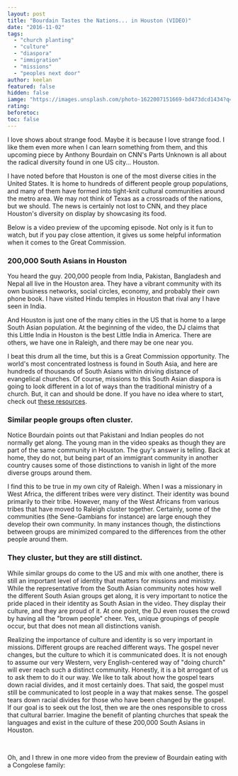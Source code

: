 ```yaml
---
layout: post
title: "Bourdain Tastes the Nations... in Houston (VIDEO)"
date: "2016-11-02"
tags: 
  - "church planting"
  - "culture"
  - "diaspora"
  - "immigration"
  - "missions"
  - "peoples next door"
author: keelan
featured: false
hidden: false
iamge: "https://images.unsplash.com/photo-1622007151669-bd473dcd1434?q=80&w=1182&auto=format&fit=crop&ixlib=rb-4.0.3&ixid=M3wxMjA3fDB8MHxwaG90by1wYWdlfHx8fGVufDB8fHx8fA%3D%3D"
rating:
beforetoc:
toc: false
---
```


I love shows about strange food. Maybe it is because I love strange food. I like them even more when I can learn something from them, and this upcoming piece by Anthony Bourdain on CNN's Parts Unknown is all about the radical diversity found in one US city... Houston.

I have noted before that Houston is one of the most diverse cities in the United States. It is home to hundreds of different people group populations, and many of them have formed into tight-knit cultural communities around the metro area. We may not think of Texas as a crossroads of the nations, but we should. The news is certainly not lost to CNN, and they place Houston's diversity on display by showcasing its food.

Below is a video preview of the upcoming episode. Not only is it fun to watch, but if you pay close attention, it gives us some helpful information when it comes to the Great Commission.

### **200,000 South Asians in Houston**

You heard the guy. 200,000 people from India, Pakistan, Bangladesh and Nepal all live in the Houston area. They have a vibrant community with its own business networks, social circles, economy, and probably their own phone book. I have visited Hindu temples in Houston that rival any I have seen in India.

And Houston is just one of the many cities in the US that is home to a large South Asian population. At the beginning of the video, the DJ claims that this Little India in Houston is the best Little India in America. There are others, we have one in Raleigh, and there may be one near you.

I beat this drum all the time, but this is a Great Commission opportunity. The world's most concentrated lostness is found in South Asia, and here are hundreds of thousands of South Asians within driving distance of evangelical churches. Of course, missions to this South Asian diaspora is going to look different in a lot of ways than the traditional ministry of a church. But, it can and should be done. If you have no idea where to start, check out [these resources](http://blog.keelancook.com/resources).

### **Similar people groups often cluster.**

Notice Bourdain points out that Pakistani and Indian peoples do not normally get along. The young man in the video speaks as though they are part of the same community in Houston. The guy's answer is telling. Back at home, they do not, but being part of an immigrant community in another country causes some of those distinctions to vanish in light of the more diverse groups around them.

I find this to be true in my own city of Raleigh. When I was a missionary in West Africa, the different tribes were very distinct. Their identity was bound primarily to their tribe. However, many of the West Africans from various tribes that have moved to Raleigh cluster together. Certainly, some of the communities (the Sene-Gambians for instance) are large enough they develop their own community. In many instances though, the distinctions between groups are minimized compared to the differences from the other people around them.

### **They cluster, but they are still distinct.**

While similar groups do come to the US and mix with one another, there is still an important level of identity that matters for missions and ministry. While the representative from the South Asian community notes how well the different South Asian groups get along, it is very important to notice the pride placed in their identity as South Asian in the video. They display their culture, and they are proud of it. At one point, the DJ even rouses the crowd by having all the "brown people" cheer. Yes, unique groupings of people occur, but that does not mean all distinctions vanish.

Realizing the importance of culture and identity is so very important in missions. Different groups are reached different ways. The gospel never changes, but the culture to which it is communicated does. It is not enough to assume our very Western, very English-centered way of "doing church" will ever reach such a distinct community. Honestly, it is a bit arrogant of us to ask them to do it our way. We like to talk about how the gospel tears down racial divides, and it most certainly does. That said, the gospel must still be communicated to lost people in a way that makes sense. The gospel tears down racial divides for those who have been changed by the gospel. If our goal is to seek out the lost, then we are the ones responsible to cross that cultural barrier. Imagine the benefit of planting churches that speak the languages and exist in the culture of these 200,000 South Asians in Houston.

 

Oh, and I threw in one more video from the preview of Bourdain eating with a Congolese family:
